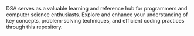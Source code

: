 DSA serves as a valuable learning and reference hub for programmers and computer science enthusiasts. Explore and enhance your understanding of key concepts, problem-solving techniques, and efficient coding practices through this repository.

